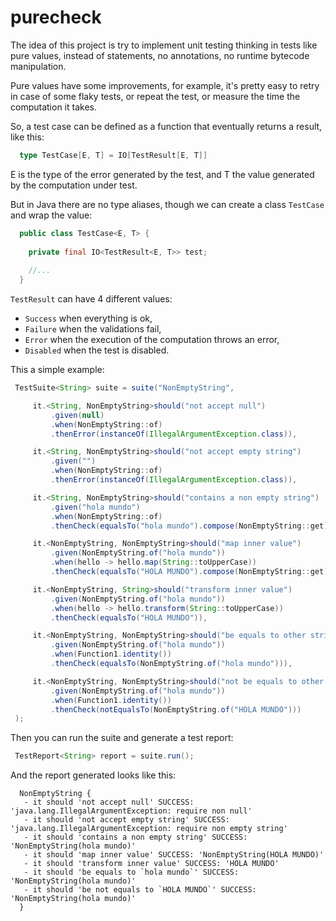 # purecheck

The idea of this project is try to implement unit testing thinking in tests like pure values, 
instead of statements, no annotations, no runtime bytecode manipulation.

Pure values have some improvements, for example, it's pretty easy to retry in case of some
flaky tests, or repeat the test, or measure the time the computation it takes.

So, a test case can be defined as a function that eventually returns a result, like this:

```scala
  type TestCase[E, T] = IO[TestResult[E, T]]
```

E is the type of the error generated by the test, and T the value generated by the computation
under test.

But in Java there are no type aliases, though we can create a class `TestCase` and wrap the value:

```java
  public class TestCase<E, T> {
    
    private final IO<TestResult<E, T>> test;
    
    //...
  }
```

`TestResult` can have 4 different values:

 - `Success` when everything is ok, 
 - `Failure` when the validations fail, 
 - `Error` when the execution of the computation throws an error, 
 - `Disabled` when the test is disabled.
 
This a simple example:
 
 ```java
  TestSuite<String> suite = suite("NonEmptyString",

      it.<String, NonEmptyString>should("not accept null")
          .given(null)
          .when(NonEmptyString::of)
          .thenError(instanceOf(IllegalArgumentException.class)),

      it.<String, NonEmptyString>should("not accept empty string")
          .given("")
          .when(NonEmptyString::of)
          .thenError(instanceOf(IllegalArgumentException.class)),

      it.<String, NonEmptyString>should("contains a non empty string")
          .given("hola mundo")
          .when(NonEmptyString::of)
          .thenCheck(equalsTo("hola mundo").compose(NonEmptyString::get)),

      it.<NonEmptyString, NonEmptyString>should("map inner value")
          .given(NonEmptyString.of("hola mundo"))
          .when(hello -> hello.map(String::toUpperCase))
          .thenCheck(equalsTo("HOLA MUNDO").compose(NonEmptyString::get)),

      it.<NonEmptyString, String>should("transform inner value")
          .given(NonEmptyString.of("hola mundo"))
          .when(hello -> hello.transform(String::toUpperCase))
          .thenCheck(equalsTo("HOLA MUNDO")),

      it.<NonEmptyString, NonEmptyString>should("be equals to other string `hola mundo`")
          .given(NonEmptyString.of("hola mundo"))
          .when(Function1.identity())
          .thenCheck(equalsTo(NonEmptyString.of("hola mundo"))),

      it.<NonEmptyString, NonEmptyString>should("not be equals to other string different to `hola mundo`")
          .given(NonEmptyString.of("hola mundo"))
          .when(Function1.identity())
          .thenCheck(notEqualsTo(NonEmptyString.of("HOLA MUNDO")))
  );
 ```
 
 Then you can run the suite and generate a test report:
 
 ```java
  TestReport<String> report = suite.run();
 ```
 
 And the report generated looks like this:
 
 ```
   NonEmptyString {
    - it should 'not accept null' SUCCESS: 'java.lang.IllegalArgumentException: require non null'
    - it should 'not accept empty string' SUCCESS: 'java.lang.IllegalArgumentException: require non empty string'
    - it should 'contains a non empty string' SUCCESS: 'NonEmptyString(hola mundo)'
    - it should 'map inner value' SUCCESS: 'NonEmptyString(HOLA MUNDO)'
    - it should 'transform inner value' SUCCESS: 'HOLA MUNDO'
    - it should 'be equals to `hola mundo`' SUCCESS: 'NonEmptyString(hola mundo)'
    - it should 'be not equals to `HOLA MUNDO`' SUCCESS: 'NonEmptyString(hola mundo)'
   }
 ```